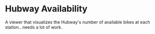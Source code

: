 # Hubway Availability

A viewer that visualizes the Hubway's number of available bikes at each station...needs a lot of work.